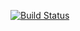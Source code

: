 [![Build Status](https://drone.techservices.illinois.edu/api/badges/cites-illinois/aws-protoapp/status.svg)](https://drone.techservices.illinois.edu/cites-illinois/aws-protoapp)
